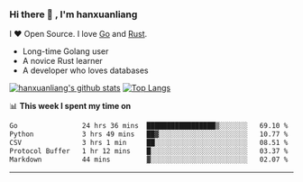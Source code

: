 ### Hi there 👋 , I'm hanxuanliang

<!--
**hanxuanliang/hanxuanliang** is a ✨ _special_ ✨ repository because its `README.md` (this file) appears on your GitHub profile.

Here are some ideas to get you started:

- 🔭 I’m currently working on ...
- 🌱 I’m currently learning ...
- 👯 I’m looking to collaborate on ...
- 🤔 I’m looking for help with ...
- 💬 Ask me about ...
- 📫 How to reach me: ...
- 😄 Pronouns: ...
- ⚡ Fun fact: ...
-->
I ❤ Open Source. I love [Go](https://golang.org) and [Rust](https://www.rust-lang.org/zh-CN/).

* Long-time Golang user
* A novice Rust learner
* A developer who loves databases

[![hanxuanliang's github stats](https://github-readme-stats.vercel.app/api/top-langs/?username=hanxuanliang&hide=html)](https://github.com/anuraghazra/github-readme-stats)
[![Top Langs](https://github-readme-stats.vercel.app/api?username=hanxuanliang&show_icons=true&count_private=true&line_height=40)](https://github.com/anuraghazra/github-readme-stats)

📊 **This week I spent my time on**
<!--START_SECTION:waka-->

```txt
Go                24 hrs 36 mins  █████████████████▒░░░░░░░   69.10 %
Python            3 hrs 49 mins   ██▓░░░░░░░░░░░░░░░░░░░░░░   10.77 %
CSV               3 hrs 1 min     ██░░░░░░░░░░░░░░░░░░░░░░░   08.51 %
Protocol Buffer   1 hr 12 mins    █░░░░░░░░░░░░░░░░░░░░░░░░   03.37 %
Markdown          44 mins         ▓░░░░░░░░░░░░░░░░░░░░░░░░   02.07 %
```

<!--END_SECTION:waka-->

***
